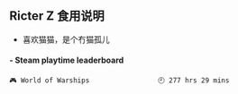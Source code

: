 ## Ricter Z 食用说明
- 喜欢猫猫，是个冇猫孤儿

<!-- steam-box start -->
#### - Steam playtime leaderboard
```text
🎮 World of Warships                 🕘 277 hrs 29 mins
```
<!-- Powered by https://github.com/YouEclipse/steam-box . -->
<!-- steam-box end -->
